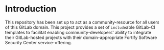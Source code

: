 # Introduction

This repository has been set up to act as a community-resource for all users of this GitLab domain. This project provides a set of `include`able GitLab-CI templates to facilitat enabling community-developers' ability to integrate their GitLab-hosted projects with their domain-appropriate Fortify Software Security Center service-offering.

